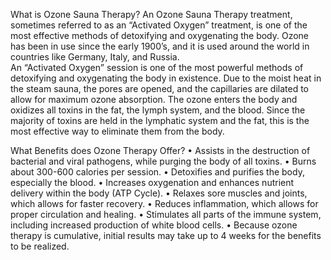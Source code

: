 What is Ozone Sauna Therapy?
An Ozone Sauna Therapy treatment, sometimes referred to as an “Activated Oxygen” treatment, is one of the most effective methods of detoxifying and oxygenating the body.  Ozone has been in use since the early 1900’s, and it is used around the world in countries like Germany, Italy, and Russia.  
An “Activated Oxygen” session is one of the most powerful methods of detoxifying and oxygenating the body in existence.  Due to the moist heat in the steam sauna, the pores are opened, and the capillaries are dilated to allow for maximum ozone absorption.  The ozone enters the body and oxidizes all toxins in the fat, the lymph system, and the blood.  Since the majority of toxins are held in the lymphatic system and the fat, this is the most effective way to eliminate them from the body.

What Benefits does Ozone Therapy Offer?
•	Assists in the destruction of bacterial and viral pathogens, while purging the body of all toxins.
•	Burns about 300-600 calories per session.
•	Detoxifies and purifies the body, especially the blood.
•	Increases oxygenation and enhances nutrient delivery within the body (ATP Cycle).
•	Relaxes sore muscles and joints, which allows for faster recovery.
•	Reduces inflammation, which allows for proper circulation and healing.
•	Stimulates all parts of the immune system, including increased production of white blood cells.
•	Because ozone therapy is cumulative, initial results may take up to 4 weeks for the benefits to be realized.
